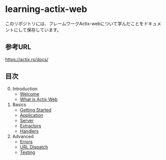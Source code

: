 # learning-actix-web

このリポジトリには、フレームワークActix-webについて学んだことをドキュメントにして保存しています。

## 参考URL

https://actix.rs/docs/

## 目次

0. Introduction
   - [Welcome](docs/ch00-01-welcome.md)
   - [What is Actix Web](docs/ch00-02-whatis.md)
1. Basics
   - [Getting Started](docs/ch01-01-getting-started.md)
   - [Application](docs/ch01-02-application.md)
   - [Server](docs/ch01-03-server.md)
   - [Extractors](docs/ch01-04-extractors.md)
   - [Handlers](docs/ch01-05-handlers.md)
2. Advanced
    - [Errors](docs/ch02-01-errors.md)
    - [URL Dispatch](docs/ch02-02-url-dispatch.md)
    - [Testing](docs/ch02-05-testing.md)

